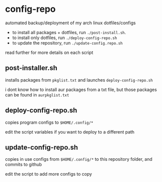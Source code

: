 # config-repo
automated backup/deployment of my arch linux dotfiles/configs

- to install all packages + dotfiles, run `./post-install.sh`.
- to install only dotfiles, run `./deploy-config-repo.sh`
- to update the repository, run `./update-config.repo.sh`

read further for more details on each script

## post-installer.sh
installs packages from `pkglist.txt` and launches `deploy-config-repo.sh`

i dont know how to install aur packages from a txt file, but those packages can be
found in `aurpkglist.txt`

## deploy-config-repo.sh
copies program configs to `$HOME/.config/*`

edit the script variables if you want to deploy to a different path

## update-config-repo.sh
copies in use configs from `$HOME/.config/*` to this repository folder, and
commits to github

edit the script to add more configs to copy

